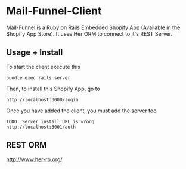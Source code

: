 # Mail-Funnel-Client
Mail-Funnel is a Ruby on Rails Embedded Shopify App (Available in the Shopify App Store). It uses Her ORM to connect to it's REST Server.



## Usage + Install
To start the client execute this

```
bundle exec rails server
```

Then, to install this Shopify App, go to 

```
http://localhost:3000/login
```

Once you have added the client, you must add the server too

```
TODO: Server install URL is wrong
http://localhost:3001/auth
```


## REST ORM
http://www.her-rb.org/
